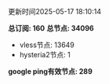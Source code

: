 更新时间2025-05-17 18:10:14

**总订阅: 160**
**总节点: 34096**
- vless节点: 13649
- hysteria2节点: 1

**google ping有效节点: 289**
